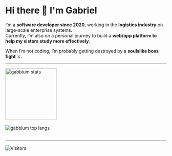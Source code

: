 # Hi there 👋 I'm Gabriel

I’m a **software developer since 2020**, working in the **logistics industry** on large-scale enterprise systems.  
Currently, I’m also on a personal journey to build a **web/app platform to help my sisters study more effectively**.  

When I’m not coding, I’m probably getting destroyed by a **soulslike boss fight** ⚔️. 

---

<div>
  <img height="160" src="https://github-readme-stats.vercel.app/api?username=gabbium&show_icons=true&theme=dark" alt="gabbium stats" />
</div>
<br />
  
<div>
  <img align="center" src="https://github-readme-stats.vercel.app/api/top-langs/?username=gabbium&layout=compact&theme=dark&hide=html,css" alt="gabbium top langs" />
<div/>
<br />

---

![Visitors](https://estruyf-github.azurewebsites.net/api/VisitorHit?user=gabbium&repo=gabbium&countColor=%237B1E7A)
